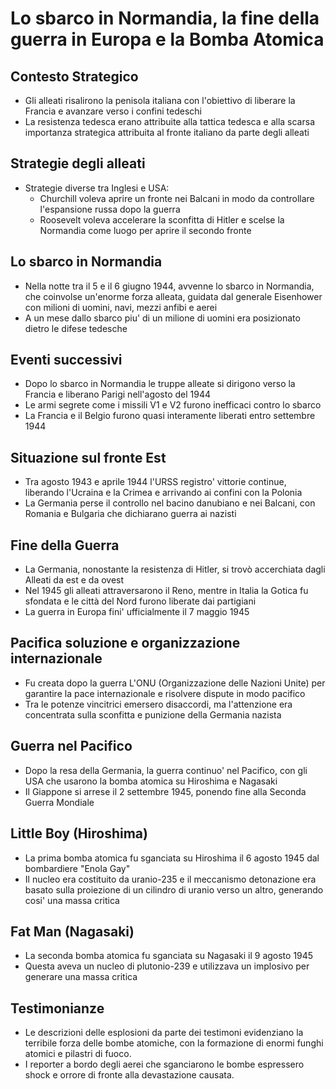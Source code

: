 # Lo sbarco in Normandia, la fine della guerra in Europa e la Bomba Atomica

## Contesto Strategico
- Gli alleati risalirono la penisola italiana con l'obiettivo di liberare la Francia e avanzare verso i confini tedeschi
- La resistenza tedesca erano attribuite alla tattica tedesca e alla scarsa importanza strategica attribuita al fronte 
italiano da parte degli alleati

## Strategie degli alleati
- Strategie diverse tra Inglesi e USA:
  - Churchill voleva aprire un fronte nei Balcani in modo da controllare l'espansione russa dopo la guerra
  - Roosevelt voleva accelerare la sconfitta di Hitler e scelse la Normandia come luogo per aprire il secondo fronte

## Lo sbarco in Normandia
- Nella notte tra il 5 e il 6 giugno 1944, avvenne lo sbarco in Normandia, che coinvolse un'enorme forza alleata,
guidata dal generale Eisenhower con milioni di uomini, navi, mezzi anfibi e aerei
- A un mese dallo sbarco piu' di un milione di uomini era posizionato dietro le difese tedesche

## Eventi successivi
- Dopo lo sbarco in Normandia le truppe alleate si dirigono verso la Francia e liberano Parigi nell'agosto del 1944
- Le armi segrete come i missili V1 e V2 furono inefficaci contro lo sbarco
- La Francia e il Belgio furono quasi interamente liberati entro settembre 1944

## Situazione sul fronte Est
- Tra agosto 1943 e aprile 1944 l'URSS registro' vittorie continue, liberando l'Ucraina e la Crimea e arrivando ai 
confini con la Polonia
- La Germania perse il controllo nel bacino danubiano e nei Balcani, con Romania e Bulgaria che dichiarano guerra 
ai nazisti

## Fine della Guerra
- La Germania, nonostante la resistenza di Hitler, si trovò accerchiata dagli Alleati da est e da ovest
- Nel 1945 gli alleati attraversarono il Reno, mentre in Italia la Gotica fu sfondata e le città del Nord furono 
liberate dai partigiani
- La guerra in Europa fini' ufficialmente il 7 maggio 1945

## Pacifica soluzione e organizzazione internazionale
- Fu creata dopo la guerra L'ONU (Organizzazione delle Nazioni Unite) per garantire la pace internazionale e risolvere
dispute in modo pacifico
- Tra le potenze vincitrici emersero disaccordi, ma l'attenzione era concentrata sulla sconfitta e punizione della
Germania nazista

## Guerra nel Pacifico
- Dopo la resa della Germania, la guerra continuo' nel Pacifico, con gli USA che usarono la bomba atomica su Hiroshima
e Nagasaki
- Il Giappone si arrese il 2 settembre 1945, ponendo fine alla Seconda Guerra Mondiale

## Little Boy (Hiroshima)
- La prima bomba atomica fu sganciata su Hiroshima il 6 agosto 1945 dal bombardiere "Enola Gay"
- Il nucleo era costituito da uranio-235 e il meccanismo detonazione era basato sulla proiezione di un cilindro di
uranio verso un altro, generando cosi' una massa critica

## Fat Man (Nagasaki)
- La seconda bomba atomica fu sganciata su Nagasaki il 9 agosto 1945
- Questa aveva un nucleo di plutonio-239 e utilizzava un implosivo per generare una massa critica

## Testimonianze
- Le descrizioni delle esplosioni da parte dei testimoni evidenziano la terribile forza delle bombe atomiche,
con la formazione di enormi funghi atomici e pilastri di fuoco.
- I reporter a bordo degli aerei che sganciarono le bombe espressero shock e orrore di fronte alla devastazione causata.